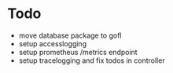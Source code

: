 # Todo

- move database package to gofl
- setup accesslogging
- setup prometheus /metrics endpoint
- setup tracelogging and fix todos in controller